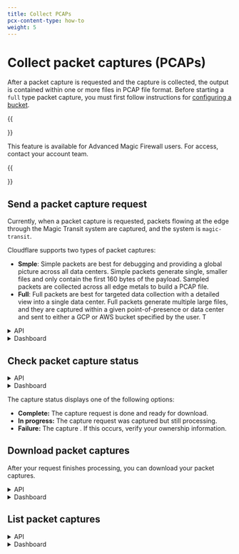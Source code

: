 ```yaml
---
title: Collect PCAPs
pcx-content-type: how-to
weight: 5
---
```


# Collect packet captures (PCAPs)

After a packet capture is requested and the capture is collected, the output is contained within one or more files in PCAP  file format. Before starting a `full` type packet capture, you must first follow instructions for [configuring a bucket](../pcaps-bucket-setup).

{{<Aside>}}

This feature is available for Advanced Magic Firewall users. For access, contact your account team.

{{</Aside>}}

## Send a packet capture request

Currently, when a packet capture is requested, packets flowing at the edge through the Magic Transit system are captured, and the system is `magic-transit`.

Cloudflare supports two types of packet captures:

- **Smple**: Simple packets are best for debugging and providing a global picture across all data centers. Simple packets generate single, smaller files and only contain the first 160 bytes of the payload. Sampled packets are collected across all edge metals to build a PCAP file.
- **Full**: Full packets are best for targeted data collection with a detailed view into a single data center. Full packets generate multiple large files, and they are captured within a given point-of-presence or data center and sent to either a GCP or AWS bucket specified by the user. T

<details>
<summary>
  API
</summary>
 <div class="special-class" markdown="1">

The PCAPs API needs both `system` and `type` to be specified in order to start a capture. A PCAP's `system` is the product or logical subsystem where packets are captured, and a PCAP's `type` is how the captured packets are built into a PCAP file.

To create a simple PCAP request, send a JSON body with the required parameter listed at [Create simple PCAP request](https://api.cloudflare.com/#magic-pcap-collection-create-simple-pcap-request).

For full PCAP requests, refer to the required parameters listed at [Create full PCAP requests](https://api.cloudflare.com/#magic-pcap-collection-create-full-pcap-request). Note that full packet captures require two additional parameters than simple packets.

The full PCAP request endpoint also contains optional fields you can use to limit the amount of packets captured. Both full and simple packet requests contain an optional `filter_v1` parameter you can use to filter packets by IPv4 Source address, for example. For a full list of the filter options, refer to the parameter lists above.

Currently, you can only send one collect request per minute for simple PCAPs, and you can only have one running or pending full PCAP at a time.

**Full PCAPs**

`filter_v1` can be left empty to collect all packets without any filtering.

```bash
---
header: Full PCAP example request
---
  curl -X POST https://api.cloudflare.com/client/v4/accounts/${account_id}/pcaps \
  -H 'Content-Type: application/json' \
  -H "X-Auth-Email: ${email}" \
  -H "X-Auth-Key: ${auth_key}" \
  --data '{
          "filter_v1": {},
          "time_limit": 300,
          "packet_limit": 10000,
          "byte_limit": 100000000,
          "type": "full",
          "colo": "sfo06",
          "system": "magic-transit",
           "destination_conf": "${bucket}"
           }'
```

While the collection is in progress, the response returns the `status` field as `pending`. You must wait for the PCAP collection to complete before downloading the file. When the PCAP is ready to download, the status changes to `success`.

```bash
---
header: Full PCAP example response
---
    {
      "result": {
        "id": "7d7c88382f0b4d5daa9587aa45a1a877",
        "submitted": "2022-06-02T18:38:22.269047Z",
        "filter_v1": {},
        "time_limit": 300,
        "status": "pending",
        "type": "full",
        "system": "magic-transit",
        "packet_limit": 10000,
        "byte_limit": 100000000,
        "colo": "sfo06",
        "destination_conf": "gs://test-magic-pcaps"
      },
      "success": true,
      "errors": [],
      "messages": []
    }
```
**Simple PCAPs**

`filter_v1` can be left empty to collect all packets without any filtering.

```bash
---
header: Simple PCAP example request
---
  curl -X POST https://api.cloudflare.com/client/v4/accounts/${account_id}/pcaps \
  -H 'Content-Type: application/json' \
  -H 'X-Auth-Email: user@example.com' \
  -H 'X-Auth-Key: 00000000000' \
  --data '{
          "filter_v1": {
                  "source_address": "1.2.3.4",
                  "source_port": 123,
                  "destination_address": "5.6.7.8",
                  "destination_port": 80,
                  "protocol": 6
          },
          "time_limit": 300,
          "packet_limit": 10000,
          "type": "simple",
          "system": "magic-transit"
  }'
```

The response is a JSON body that contains the details of the job running to build the packet capture. The response contains a unique identifier for the packet capture request along with the details sent in the request.

```bash
---
header: Simple PCAP example response
---
    {
      "result": {
        "id": "6d1f0aac13cd40e3900d29f5dd0e8a2b",
        "submitted": "2021-12-20T17:29:20.641845Z",
        "filter_v1": {
          "source_address": "1.2.3.4",
          "source_port": 123,
          "destination_address": "5.6.7.8",
          "destination_port": 80,
          "protocol": 6
        },
        "time_limit": 60,
        "status": "pending",
        "packets_remaining": 0,
        "type": "simple",
        "system": "magic-transit"
      },
      "success": true,
      "errors": [],
      "messages": []
    }
```

</div>
</details>

<details>
<summary>
  Dashboard
</summary>
 <div class="special-class" markdown="1">

1. Log in to your [Cloudflare dashboard](https://dash.cloudflare.com/login) and select **Magic Transit**.
2. On the **Magic Transit** page next to **Packet captures**, select **Start a capture**.
3. Select the **Captures** tab and select **Start a capture**.
4. From **Packet captures - Capture configuration**, choose a capture type and select **Next**.
5. Fill out the required fields to begin the capture and then select **Start**.

The main **Packet captures** page displays and displays a list of captures.
</div>
</details>

## Check packet capture status

<details>
<summary>
  API
</summary>
 <div class="special-class" markdown="1">

To check the status of a running job, send a request to the endpoint and specify the PCAP identifier. The PCAP identifier is received in the response of a collect request as shown in the previous step.

```bash
    curl -X GET https://api.cloudflare.com/client/v4/accounts/${account_id}/pcaps/${pcap_id} \
    -H 'Content-Type: application/json' \
    -H 'X-Auth-Email: user@example.com' \
    -H 'X-Auth-Key: 00000000000'
```

The response will be similar to the one received when requesting a PCAP collection.

```bash
---
header: Simple PCAP example result
---
    {
      "result": {
        "id": "6d1f0aac13cd40e3900d29f5dd0e8a2b",
        "submitted": "2021-12-20T17:29:20.641845Z",
        "filter_v1": {
          "source_address": "1.2.3.4",
          "source_port": 123,
          "destination_address": "5.6.7.8",
          "destination_port": 80,
          "protocol": 6
        },
        "time_limit": 120,
        "status": "success",
        "packets_remaining": 0,
        "type": "simple",
        "system": "magic-transit"
      },
      "success": true,
      "errors": [],
      "messages": []
    }
```
While the collection is in process, the status returns `pending` or `running`. After the PCAP is ready, the status changes to `success`.

</div>
</details>

<details>
<summary>
  Dashboard
</summary>
 <div class="special-class" markdown="1">

1. Log in to your [Cloudflare dashboard](https://dash.cloudflare.com/login) and select **Magic Transit**.
2. On the **Magic Transit** page next to **Packet captures**, select **Start a capture**.
3. From the **Packet Capture** page, select the **Captures** tab.

</div>
</details>

The capture status displays one of the following options:

- **Complete:** The capture request is done and ready for download.
- **In progress:** The capture request was captured but still processing.
- **Failure:** The capture . If this occurs, verify your ownership information.

## Download packet captures

After your request finishes processing, you can download your packet captures.

<details>
<summary>
  API
</summary>
 <div class="special-class" markdown="1">

For more information on how to process multiple saved capture files into a single output file, refer to [Wireshark's mergecap documentation](https://www.wireshark.org/docs/man-pages/mergecap.html).

**Full PCAPs**

To obtain full PCAPs, download the files from the bucket specified in `destination_conf` after the PCAP's status is `success`. You may find multiple files named `pcap_<pcap_id>.pcap` per capture as captures can occur across multiple machines.

**Simple PCAPs**

Once the simple PCAP collection is complete, you can download the PCAP by specifying the PCAP identifier used earlier.

```bash
    curl -X GET https://api.cloudflare.com/client/v4/accounts/${account_id}/pcaps/${pcap_id}/download \
    -H 'Content-Type: application/json' \
    -H 'X-Auth-Email: user@example.com' \
    -H 'X-Auth-Key: 00000000000' \
    --output download.pcap
```

</div>
</details>

<details>
<summary>
  Dashboard
</summary>
 <div class="special-class" markdown="1">

1. Log in to your [Cloudflare dashboard](https://dash.cloudflare.com/login) and select **Magic Transit**.
2. On the **Magic Transit** page next to **Packet captures**, select **Start a capture**.
3. From the **Packet captures** page, select the **Captures** tab.
4. Locate your packet capture you want to download and under **Captures**, select the link to open download it.

Packet captures are available to download when the **Status** displays **Success**. 

</div>
</details>

## List packet captures

<details>
<summary>
  API
</summary>
 <div class="special-class" markdown="1">

To view a list of sent requests, use the following command:

```bash
---
header: List request example
---
    curl -X GET https://api.cloudflare.com/client/v4/accounts/${account_id}/pcaps \
    -H 'Content-Type: application/json' \
    -H 'X-Auth-Email: user@example.com' \
    -H 'X-Auth-Key: 00000000000'
```

The response returns an array that includes up to 50 sent requests, which includes completed and ongoing requests.

```bash
---
header: List response example
---
    {
      "result": [
        {
          "id": "43adab5adeca4dab9c51f4b7f70f2ec3",
          "submitted": "2021-12-15T03:04:09.277394Z",
          "filter_v1": {},
          "time_limit": 120,
          "status": "success",
          "packets_remaining": 0,
          "type": "simple",
          "system": "magic-transit"
        }
      ],
      "success": true,
      "errors": [],
      "messages": []
    }
```

</div>
</details>

<details>
<summary>
  Dashboard
</summary>
 <div class="special-class" markdown="1">

1. Log in to your [Cloudflare dashboard](https://dash.cloudflare.com/login) and select **Magic Transit**.
2. On the **Magic Transit** page next to **Packet captures**, select **Start a capture**.
3. From the **Packet captures** page, select the **Captures** tab.

The list of captures associated with your account displays.

</div>
</details>